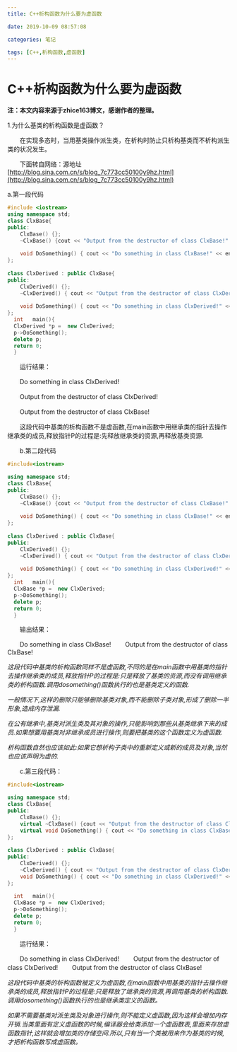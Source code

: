 ```yaml
---
title: C++析构函数为什么要为虚函数

date: 2019-10-09 08:57:08

categories: 笔记

tags: [C++,析构函数,虚函数]
---
```



# C++析构函数为什么要为虚函数

**注：本文内容来源于zhice163博文，感谢作者的整理。**

1.为什么基类的析构函数是虚函数？

　　在实现多态时，当用基类操作派生类，在析构时防止只析构基类而不析构派生类的状况发生。

　　下面转自网络：源地址 [http://blog.sina.com.cn/s/blog_7c773cc50100y9hz.html](http://blog.sina.com.cn/s/blog_7c773cc50100y9hz.html)

a.第一段代码

```cpp
#include <iostream>
using namespace std;
class ClxBase{
public:
    ClxBase() {};
    ~ClxBase() {cout << "Output from the destructor of class ClxBase!" << endl;};
 
    void DoSomething() { cout << "Do something in class ClxBase!" << endl; };
};
 
class ClxDerived : public ClxBase{
public:
    ClxDerived() {};
    ~ClxDerived() { cout << "Output from the destructor of class ClxDerived!" << endl; };
 
    void DoSomething() { cout << "Do something in class ClxDerived!" << endl; };
};
  int   main(){  
  ClxDerived *p =  new ClxDerived;
  p->DoSomething();
  delete p;
  return 0;
  }
```

　　运行结果：

　　Do something in class ClxDerived!            

　　Output from the destructor of class ClxDerived!

　　Output from the destructor of class ClxBase!  

　　这段代码中基类的析构函数不是虚函数,在main函数中用继承类的指针去操作继承类的成员,释放指针P的过程是:先释放继承类的资源,再释放基类资源. 

　　b.第二段代码

```cpp
#include<iostream>

using namespace std;
class ClxBase{
public:
    ClxBase() {};
    ~ClxBase() {cout << "Output from the destructor of class ClxBase!" << endl;};
 
    void DoSomething() { cout << "Do something in class ClxBase!" << endl; };
};
 
class ClxDerived : public ClxBase{
public:
    ClxDerived() {};
    ~ClxDerived() { cout << "Output from the destructor of class ClxDerived!" << endl; };
 
    void DoSomething() { cout << "Do something in class ClxDerived!" << endl; }
};
  int   main(){  
  ClxBase *p =  new ClxDerived;
  p->DoSomething();
  delete p;
  return 0;
  } 
```

　　输出结果：

　　Do something in class ClxBase!
　　Output from the destructor of class ClxBase!

_这段代码中基类的析构函数同样不是虚函数,不同的是在main函数中用基类的指针去操作继承类的成员,释放指针P的过程是:只是释放了基类的资源,而没有调用继承类的析构函数.调用dosomething()函数执行的也是基类定义的函数._

_一般情况下,这样的删除只能够删除基类对象,而不能删除子类对象,形成了删除一半形象,造成内存泄漏._

_在公有继承中,基类对派生类及其对象的操作,只能影响到那些从基类继承下来的成员.如果想要用基类对非继承成员进行操作,则要把基类的这个函数定义为虚函数._

_析构函数自然也应该如此:如果它想析构子类中的重新定义或新的成员及对象,当然也应该声明为虚的._

　　c.第三段代码：
　　

```cpp
#include<iostream>

using namespace std;
class ClxBase{
public:
    ClxBase() {};
    virtual ~ClxBase() {cout << "Output from the destructor of class ClxBase!" << endl;};
    virtual void DoSomething() { cout << "Do something in class ClxBase!" << endl; };
};
 
class ClxDerived : public ClxBase{
public:
    ClxDerived() {};
    ~ClxDerived() { cout << "Output from the destructor of class ClxDerived!" << endl; };
    void DoSomething() { cout << "Do something in class ClxDerived!" << endl; };
};
 
  int   main(){  
  ClxBase *p =  new ClxDerived;
  p->DoSomething();
  delete p;
  return 0;
  }  
```

　　运行结果：

　　Do something in class ClxDerived!
　　Output from the destructor of class ClxDerived!
　　Output from the destructor of class ClxBase!

_这段代码中基类的析构函数被定义为虚函数,在main函数中用基类的指针去操作继承类的成员,释放指针P的过程是:只是释放了继承类的资源,再调用基类的析构函数.调用dosomething()函数执行的也是继承类定义的函数。_

 _如果不需要基类对派生类及对象进行操作,则不能定义虚函数,因为这样会增加内存开销.当类里面有定义虚函数的时候,编译器会给类添加一个虚函数表,里面来存放虚函数指针,这样就会增加类的存储空间.所以,只有当一个类被用来作为基类的时候,才把析构函数写成虚函数。_
